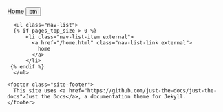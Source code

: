<div class="side-bar">
  <div class="site-header" role="banner">
    <a href="{{ '/' }}" class="site-title lh-tight">Home</a>
    <button id="menu-button" class="site-button btn-reset" aria-label="Toggle menu" aria-pressed="false">
    btn
    </a>
  </div>
  <nav aria-label="Main" id="site-nav" class="site-nav">
    
      <ul class="nav-list">
      {% if pages_top_size > 0 %}
          <li class="nav-list-item external">
            <a href="/home.html" class="nav-list-link external">
              home             
            </a>
          </li>
     {% endif %}
      </ul>
 
   
  </nav>

    <footer class="site-footer">
      This site uses <a href="https://github.com/just-the-docs/just-the-docs">Just the Docs</a>, a documentation theme for Jekyll.
    </footer>

</div>
